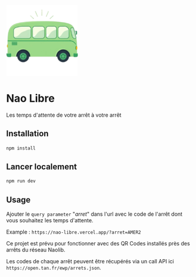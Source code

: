 <img src="public/android-chrome-192x192.png">

# Nao Libre

Les temps d'attente de votre arrêt à votre arrêt

## Installation

```sh
npm install
```

## Lancer localement

```sh
npm run dev
```

## Usage

Ajouter le `query parameter` "_arret_" dans l'url avec le code de l'arrêt dont vous souhaitez les temps d'attente.

Example : `https://nao-libre.vercel.app/?arret=AMER2`

Ce projet est prévu pour fonctionner avec des QR Codes installés près des arrêts du réseau Naolib.

Les codes de chaque arrêt peuvent être récupérés via un call API ici `https://open.tan.fr/ewp/arrets.json`.
